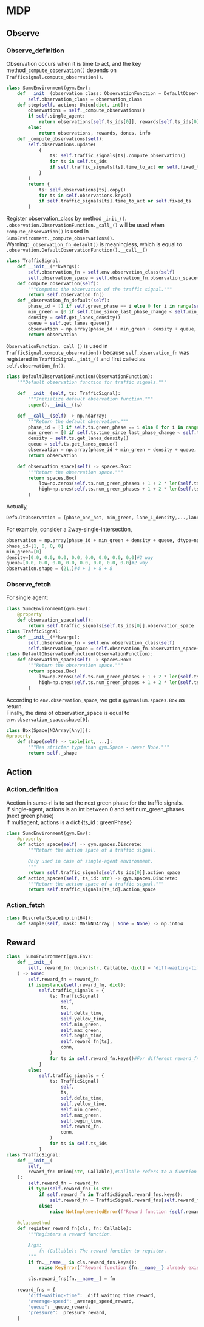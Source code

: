 # MDP

## Observe

### Observe_definition

Observation occurs when it is time to act, and the key method```_compute_observation()``` depends on ```Trafficsignal.compute_observation()```.

```python
class SumoEnvironment(gym.Env):
    def __init__(observation_class: ObservationFunction = DefaultObservationFunction) -> None:
        self.observation_class = observation_class
    def step(self, action: Union[dict, int]):
        observations = self._compute_observations()
        if self.single_agent:
            return observations[self.ts_ids[0]], rewards[self.ts_ids[0]], terminated, truncated, info
        else:
            return observations, rewards, dones, info
    def _compute_observations(self):
        self.observations.update(
            {
                ts: self.traffic_signals[ts].compute_observation()
                for ts in self.ts_ids
                if self.traffic_signals[ts].time_to_act or self.fixed_ts
            }
        )
        return {
            ts: self.observations[ts].copy()
            for ts in self.observations.keys()
            if self.traffic_signals[ts].time_to_act or self.fixed_ts
        }
```

Register observation_class by method ```_init_()```.\
```.observation.ObservationFunction._call_()``` will be used when ```compute_observation()``` is used in ```SumoEnvironment._compute_observations()```.\
Warning: ```_observation_fn_default()``` is meaningless, which is equal to ```.observation.DefaultObservationFunction().__call__()```

```python
class TrafficSignal:
    def __init__(**kwargs):
        self.observation_fn = self.env.observation_class(self)
        self.observation_space = self.observation_fn.observation_space()
    def compute_observation(self):
        """Computes the observation of the traffic signal."""
        return self.observation_fn()
    def _observation_fn_default(self):
        phase_id = [1 if self.green_phase == i else 0 for i in range(self.num_green_phases)]  # one-hot encoding
        min_green = [0 if self.time_since_last_phase_change < self.min_green + self.yellow_time else 1]
        density = self.get_lanes_density()
        queue = self.get_lanes_queue()
        observation = np.array(phase_id + min_green + density + queue, dtype=np.float32)
        return observation
```

```ObservationFunction._call_()``` is used in ```TrafficSignal.compute_observation()``` because ```self.observation_fn``` was registered in ```TrafficSignal._init_()``` and first called as ```self.observation_fn()```.

```python
class DefaultObservationFunction(ObservationFunction):
    """Default observation function for traffic signals."""

    def __init__(self, ts: TrafficSignal):
        """Initialize default observation function."""
        super().__init__(ts)

    def __call__(self) -> np.ndarray:
        """Return the default observation."""
        phase_id = [1 if self.ts.green_phase == i else 0 for i in range(self.ts.num_green_phases)]  # one-hot encoding
        min_green = [0 if self.ts.time_since_last_phase_change < self.ts.min_green + self.ts.yellow_time else 1]
        density = self.ts.get_lanes_density()
        queue = self.ts.get_lanes_queue()
        observation = np.array(phase_id + min_green + density + queue, dtype=np.float32)
        return observation

    def observation_space(self) -> spaces.Box:
        """Return the observation space."""
        return spaces.Box(
            low=np.zeros(self.ts.num_green_phases + 1 + 2 * len(self.ts.lanes), dtype=np.float32),
            high=np.ones(self.ts.num_green_phases + 1 + 2 * len(self.ts.lanes), dtype=np.float32),
        )
```

Actually,

```python
DefaultObservation = [phase_one_hot, min_green, lane_1_density,...,lane_n_density, lane_1_queue,...,lane_n_queue]
```

For example, consider a 2way-single-intersection,

```python
observation = np.array(phase_id + min_green + density + queue, dtype=np.float32)
phase_id=[1, 0, 0, 0]
min_green=[0]
density=[0.0, 0.0, 0.0, 0.0, 0.0, 0.0, 0.0, 0.0]#2 way
queue=[0.0, 0.0, 0.0, 0.0, 0.0, 0.0, 0.0, 0.0]#2 way
observation.shape = (21,)#4 + 1 + 8 + 8
```

### Observe_fetch

For single agent:

```python
class SumoEnvironment(gym.Env):
    @property
    def observation_space(self):
        return self.traffic_signals[self.ts_ids[0]].observation_space
class TrafficSignal:
    def __init__(**kwargs):
        self.observation_fn = self.env.observation_class(self)
        self.observation_space = self.observation_fn.observation_space()
class DefaultObservationFunction(ObservationFunction):
    def observation_space(self) -> spaces.Box:
        """Return the observation space."""
        return spaces.Box(
            low=np.zeros(self.ts.num_green_phases + 1 + 2 * len(self.ts.lanes), dtype=np.float32),
            high=np.ones(self.ts.num_green_phases + 1 + 2 * len(self.ts.lanes), dtype=np.float32),
        )
```

According to ```env.observation_space```, we get a ```gymnasium.spaces.Box``` as return.\
Finally, the dims of observation_space is equal to ```env.observation_space.shape[0]```.

```python
class Box(Space[NDArray[Any]]):
@property
    def shape(self) -> tuple[int, ...]:
        """Has stricter type than gym.Space - never None."""
        return self._shape
```

## Action

### Action_definition

Acction in sumo-rl is to set the next green phase for the traffic signals.\
If single-agent, actions is an int between 0 and self.num_green_phases (next green phase)\
If multiagent, actions is a dict {ts_id : greenPhase}

```python
class SumoEnvironment(gym.Env):
    @property
    def action_space(self) -> gym.spaces.Discrete:
        """Return the action space of a traffic signal.

        Only used in case of single-agent environment.
        """
        return self.traffic_signals[self.ts_ids[0]].action_space
    def action_spaces(self, ts_id: str) -> gym.spaces.Discrete:
        """Return the action space of a traffic signal."""
        return self.traffic_signals[ts_id].action_space
```

### Action_fetch

```python
class Discrete(Space[np.int64]):
    def sample(self, mask: MaskNDArray | None = None) -> np.int64
```

## Reward

```python
class  SumoEnvironment(gym.Env):
    def __init__(
        self, reward_fn: Union[str, Callable, dict] = "diff-waiting-time",
    ) -> None:
        self.reward_fn = reward_fn
        if isinstance(self.reward_fn, dict):
            self.traffic_signals = {
                ts: TrafficSignal(
                    self,
                    ts,
                    self.delta_time,
                    self.yellow_time,
                    self.min_green,
                    self.max_green,
                    self.begin_time,
                    self.reward_fn[ts],
                    conn,
                )
                for ts in self.reward_fn.keys()#For different reward_fn
            }
        else:
            self.traffic_signals = {
                ts: TrafficSignal(
                    self,
                    ts,
                    self.delta_time,
                    self.yellow_time,
                    self.min_green,
                    self.max_green,
                    self.begin_time,
                    self.reward_fn,
                    conn,
                )
                for ts in self.ts_ids
            }    
class TrafficSignal:
    def __init__(
        self,
        reward_fn: Union[str, Callable],#Callable refers to a function
    ):
        self.reward_fn = reward_fn
        if type(self.reward_fn) is str:
            if self.reward_fn in TrafficSignal.reward_fns.keys():
                self.reward_fn = TrafficSignal.reward_fns[self.reward_fn]
            else:
                raise NotImplementedError(f"Reward function {self.reward_fn} not implemented")
    
    @classmethod
    def register_reward_fn(cls, fn: Callable):
        """Registers a reward function.

        Args:
            fn (Callable): The reward function to register.
        """
        if fn.__name__ in cls.reward_fns.keys():
            raise KeyError(f"Reward function {fn.__name__} already exists")

        cls.reward_fns[fn.__name__] = fn

    reward_fns = {
        "diff-waiting-time": _diff_waiting_time_reward,
        "average-speed": _average_speed_reward,
        "queue": _queue_reward,
        "pressure": _pressure_reward,
    }
```
